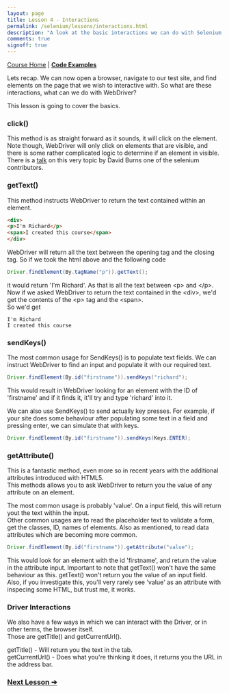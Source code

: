 ```yaml
---
layout: page
title: Lesson 4 - Interactions
permalink: /selenium/lessons/interactions.html
description: "A look at the basic interactions we can do with Selenium WebDriver"
comments: true
signoff: true
---
```

[Course Home](../course) \| [**Code Examples**](https://github.com/FriendlyTester/Selenium-WebDriver-Examples/blob/master/java/src/test/java/lessons/D_Interactions.java)

Lets recap. We can now open a browser, navigate to our test site, and find elements on the page that we wish to interactive with. So what are these interactions, what can we do with WebDriver?

This lesson is going to cover the basics.

### click()
This method is as straight forward as it sounds, it will click on the element.  
Note though, WebDriver will only click on elements that are visible, and there is some rather complicated logic to determine if an element in visible. There is a [talk](https://www.youtube.com/watch?v=hTa1KI6fQpg) on this very topic by David Burns one of the selenium contributors.
 
### getText()
This method instructs WebDriver to return the text contained within an element.
```html
<div>
<p>I'm Richard</p>
<span>I created this course</span>
</div>
```

WebDriver will return all the text between the opening tag and the closing tag. So if we took the html above and the following code
```java
Driver.findElement(By.tagName("p")).getText();
```
it would return 'I'm Richard'. As that is all the text between \<p> and \</p>.  
Now if we asked WebDriver to return the text contained in the \<div>, we'd get the contents of the \<p> tag and the \<span>.  
So we'd get  
```text
I'm Richard
I created this course
```

### sendKeys()
The most common usage for SendKeys() is to populate text fields. We can instruct WebDriver to find an input and populate it with our required text.
```java
Driver.findElement(By.id("firstname")).sendKeys("richard");
```
This would result in WebDriver looking for an element with the ID of 'firstname' and if it finds it, it'll try and type 'richard' into it.

We can also use SendKeys() to send actually key presses. For example, if your site does some behaviour after populating some text in a field and pressing enter, we can simulate that with keys.
```java
Driver.findElement(By.id("firstname")).sendKeys(Keys.ENTER);
```

### getAttribute()
This is a fantastic method, even more so in recent years with the additional attributes introduced with HTML5.  
This methods allows you to ask WebDriver to return you the value of any attribute on an element.

The most common usage is probably 'value'. On a input field, this will return yout the text within the input.  
Other common usages are to read the placeholder text to validate a form, get the classes, ID, names of elements. Also as mentioned, to read data attributes which are becoming more common.
```java
Driver.findElement(By.id("firstname")).getAttribute("value");
```
This would look for an element with the id 'firstname', and return the value in the attribute input. Important to note that getText() won't have the same behaviour as this. getText() won't return you the value of an input field. Also, if you investigate this, you'll very rarely see 'value' as an attribute with inspecing some HTML, but trust me, it works.

### Driver Interactions
We also have a few ways in which we can interact with the Driver, or in other terms, the browser itself.  
Those are getTitle() and getCurrentUrl().  

getTitle() - Will return you the text in the tab.  
getCurrentUrl() - Does what you're thinking it does, it returns you the URL in the address bar.

### [Next Lesson &#10132;](../lessons/screenshots)